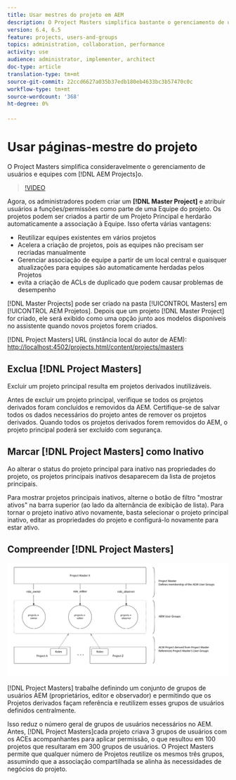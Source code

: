 ```yaml
---
title: Usar mestres do projeto em AEM
description: O Project Masters simplifica bastante o gerenciamento de usuários e de equipes com AEM Projetos.
version: 6.4, 6.5
feature: projects, users-and-groups
topics: administration, collaboration, performance
activity: use
audience: administrator, implementer, architect
doc-type: article
translation-type: tm+mt
source-git-commit: 22ccd6627a035b37edb180eb4633bc3b57470c0c
workflow-type: tm+mt
source-wordcount: '368'
ht-degree: 0%

---
```



# Usar páginas-mestre do projeto

O Project Masters simplifica consideravelmente o gerenciamento de usuários e equipes com [!DNL AEM Projects]o.

>[!VIDEO](https://video.tv.adobe.com/v/17740/?quality=9&learn=on)

Agora, os administradores podem criar um **[!DNL Master Project]** e atribuir usuários a funções/permissões como parte de uma Equipe do projeto. Os projetos podem ser criados a partir de um Projeto Principal e herdarão automaticamente a associação à Equipe. Isso oferta várias vantagens:

* Reutilizar equipes existentes em vários projetos
* Acelera a criação de projetos, pois as equipes não precisam ser recriadas manualmente
* Gerenciar associação de equipe a partir de um local central e quaisquer atualizações para equipes são automaticamente herdadas pelos Projetos
* evita a criação de ACLs de duplicado que podem causar problemas de desempenho

[!DNL Master Projects] pode ser criado na pasta [!UICONTROL Masters] em [!UICONTROL AEM Projetos]. Depois que um projeto [!DNL Master Project] for criado, ele será exibido como uma opção junto aos modelos disponíveis no assistente quando novos projetos forem criados.

[!DNL Project Masters] URL (instância local do autor de AEM): [http://localhost:4502/projects.html/content/projects/masters](http://localhost:4502/projects.html/content/projects/masters)

## Exclua [!DNL Project Masters]

Excluir um projeto principal resulta em projetos derivados inutilizáveis.

Antes de excluir um projeto principal, verifique se todos os projetos derivados foram concluídos e removidos da AEM. Certifique-se de salvar todos os dados necessários do projeto antes de remover os projetos derivados. Quando todos os projetos derivados forem removidos do AEM, o projeto principal poderá ser excluído com segurança.

## Marcar [!DNL Project Masters] como Inativo

Ao alterar o status do projeto principal para inativo nas propriedades do projeto, os projetos principais inativos desaparecem da lista de projetos principais.

Para mostrar projetos principais inativos, alterne o botão de filtro &quot;mostrar ativos&quot; na barra superior (ao lado da alternância de exibição de lista). Para tornar o projeto inativo ativo novamente, basta selecionar o projeto principal inativo, editar as propriedades do projeto e configurá-lo novamente para estar ativo.

## Compreender [!DNL Project Masters]

![Visualização técnica dos projetos](assets/use-project-masters/project-masters-architecture.png)

[!DNL Project Masters] trabalhe definindo um conjunto de grupos de usuários AEM (proprietários, editor e observador) e permitindo que os Projetos derivados façam referência e reutilizem esses grupos de usuários definidos centralmente.

Isso reduz o número geral de grupos de usuários necessários no AEM. Antes, [!DNL Project Masters]cada projeto criava 3 grupos de usuários com os ACEs acompanhantes para aplicar permissão, o que resultou em 100 projetos que resultaram em 300 grupos de usuários. O Project Masters permite que qualquer número de Projetos reutilize os mesmos três grupos, assumindo que a associação compartilhada se alinha às necessidades de negócios do projeto.

